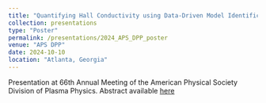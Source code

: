 ```yaml
---
title: "Quantifying Hall Conductivity using Data-Driven Model Identification"
collection: presentations
type: "Poster"
permalink: /presentations/2024_APS_DPP_poster
venue: "APS DPP"
date: 2024-10-10
location: "Atlanta, Georgia"
---
```


Presentation at 66th Annual Meeting of the American Physical Society Division of Plasma Physics. Abstract available [here](https://meetings.aps.org/Meeting/DPP24/Session/UO09.9)